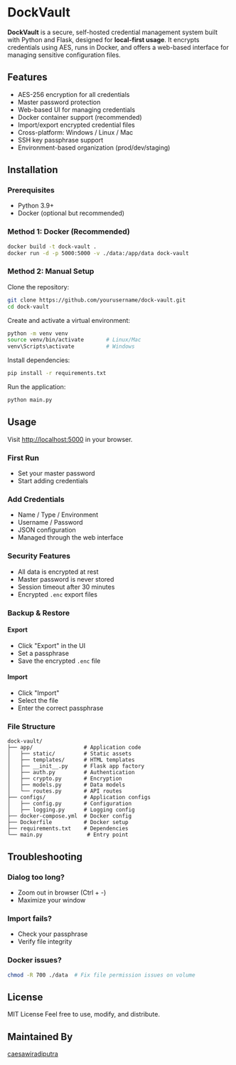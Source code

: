 # DockVault

**DockVault** is a secure, self-hosted credential management system built with Python and Flask, designed for **local-first usage**. It encrypts credentials using AES, runs in Docker, and offers a web-based interface for managing sensitive configuration files.

## Features

- AES-256 encryption for all credentials  
- Master password protection  
- Web-based UI for managing credentials  
- Docker container support (recommended)  
- Import/export encrypted credential files  
- Cross-platform: Windows / Linux / Mac  
- SSH key passphrase support  
- Environment-based organization (prod/dev/staging)

## Installation

### Prerequisites

- Python 3.9+  
- Docker (optional but recommended)

### Method 1: Docker (Recommended)

```bash
docker build -t dock-vault .
docker run -d -p 5000:5000 -v ./data:/app/data dock-vault
```

### Method 2: Manual Setup

Clone the repository:

```bash
git clone https://github.com/yourusername/dock-vault.git
cd dock-vault
```

Create and activate a virtual environment:

```bash
python -m venv venv
source venv/bin/activate       # Linux/Mac
venv\Scripts\activate          # Windows
```

Install dependencies:

```bash
pip install -r requirements.txt
```

Run the application:

```bash
python main.py
```

## Usage

Visit [http://localhost:5000](http://localhost:5000) in your browser.

### First Run
- Set your master password
- Start adding credentials

### Add Credentials
- Name / Type / Environment
- Username / Password
- JSON configuration
- Managed through the web interface

### Security Features
- All data is encrypted at rest
- Master password is never stored
- Session timeout after 30 minutes
- Encrypted `.enc` export files

### Backup & Restore

#### Export
- Click "Export" in the UI
- Set a passphrase
- Save the encrypted `.enc` file

#### Import
- Click "Import"
- Select the file
- Enter the correct passphrase

### File Structure
```
dock-vault/
├── app/                # Application code
│   ├── static/         # Static assets
│   ├── templates/      # HTML templates
│   ├── __init__.py     # Flask app factory
│   ├── auth.py         # Authentication
│   ├── crypto.py       # Encryption
│   ├── models.py       # Data models
│   └── routes.py       # API routes
├── configs/            # Application configs
│   ├── config.py       # Configuration
│   ├── logging.py      # Logging config
├── docker-compose.yml  # Docker config
├── Dockerfile          # Docker setup
├── requirements.txt    # Dependencies
└── main.py              # Entry point
```

## Troubleshooting

### Dialog too long?
- Zoom out in browser (Ctrl + -)
- Maximize your window

### Import fails?
- Check your passphrase
- Verify file integrity

### Docker issues?
```bash
chmod -R 700 ./data  # Fix file permission issues on volume
```

## License
MIT License
Feel free to use, modify, and distribute.

## Maintained By
[caesawiradiputra](https://github.com/caesawiradiputra)